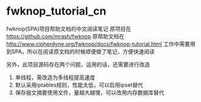 # fwknop_tutorial_cn
fwknop(SPA)项目帮助文档的中文阅读笔记
原项目在 https://github.com/mrash/fwknop
原帮助文档在 http://www.cipherdyne.org/fwknop/docs/fwknop-tutorial.html
工作中需要用到SPA，所以在阅读原文档的时候顺便做了笔记，方便快速阅读

另外，此项目源码存在两个问题，运用的话，还需要进行改造
1. 单线程，需改造为多线程提高速度
2. 默认采用iptables规则，性能太低，可以启用ipset替代
3. 保存报文摘要使用文件，量越大越慢，可以改用内存数据库替代
